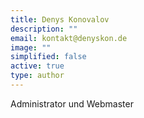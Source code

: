 ```yaml
---
title: Denys Konovalov
description: ""
email: kontakt@denyskon.de
image: ""
simplified: false
active: true
type: author
---
```

Administrator und Webmaster
